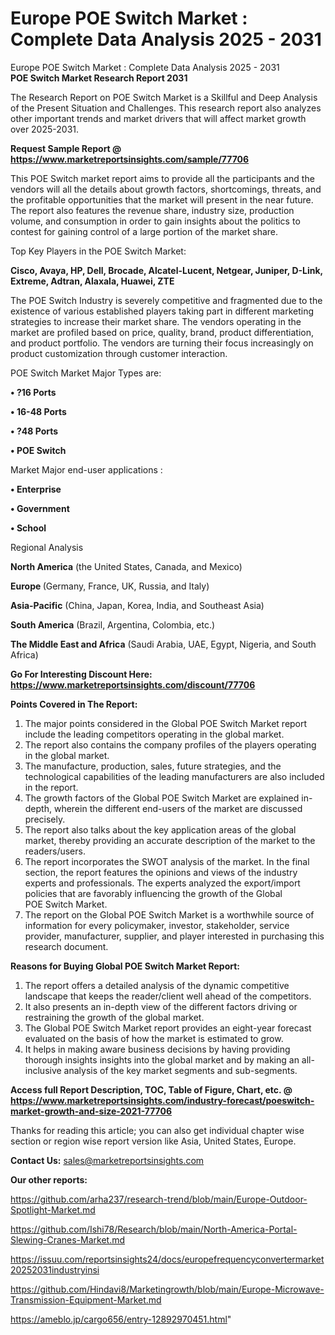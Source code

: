 # Europe POE Switch Market : Complete Data Analysis 2025 - 2031
 Europe POE Switch Market : Complete Data Analysis 2025 - 2031
<strong>POE Switch Market Research Report 2031</strong>

The Research Report on POE Switch Market is a Skillful and Deep Analysis of the Present Situation and Challenges. This research report also analyzes other important trends and market drivers that will affect market growth over 2025-2031.

<strong>Request Sample Report @ <a href=https://www.marketreportsinsights.com/sample/77706>https://www.marketreportsinsights.com/sample/77706</a></strong>

This POE Switch market report aims to provide all the participants and the vendors will all the details about growth factors, shortcomings, threats, and the profitable opportunities that the market will present in the near future. The report also features the revenue share, industry size, production volume, and consumption in order to gain insights about the politics to contest for gaining control of a large portion of the market share.

Top Key Players in the POE Switch Market:

<strong>Cisco, Avaya, HP, Dell, Brocade, Alcatel-Lucent, Netgear, Juniper, D-Link, Extreme, Adtran, Alaxala, Huawei, ZTE</strong>

The POE Switch Industry is severely competitive and fragmented due to the existence of various established players taking part in different marketing strategies to increase their market share. The vendors operating in the market are profiled based on price, quality, brand, product differentiation, and product portfolio. The vendors are turning their focus increasingly on product customization through customer interaction.

POE Switch Market Major Types are:

<strong>• ?16 Ports

• 16-48 Ports

• ?48 Ports

• POE Switch</strong>

Market Major end-user applications :

<strong>• Enterprise

• Government

• School</strong>

Regional Analysis

</u><strong><b>North America</b></strong> (the United States, Canada, and Mexico)

<strong><b>Europe </b></strong>(Germany, France, UK, Russia, and Italy)

<strong><b>Asia-Pacific</b></strong> (China, Japan, Korea, India, and Southeast Asia)

<strong><b>South America</b></strong> (Brazil, Argentina, Colombia, etc.)

<strong><b>The Middle East and Africa</b></strong> (Saudi Arabia, UAE, Egypt, Nigeria, and South Africa)

<strong>Go For Interesting Discount Here: <a href=https://www.marketreportsinsights.com/discount/77706>https://www.marketreportsinsights.com/discount/77706</a></strong>

<strong>Points Covered in The Report:</strong>
<ol>
  <li>The major points considered in the Global POE Switch Market report include the leading competitors operating in the global market.</li>
  <li>The report also contains the company profiles of the players operating in the global market.</li>
  <li>The manufacture, production, sales, future strategies, and the technological capabilities of the leading manufacturers are also included in the report.</li>
  <li>The growth factors of the Global POE Switch Market are explained in-depth, wherein the different end-users of the market are discussed precisely.</li>
  <li>The report also talks about the key application areas of the global market, thereby providing an accurate description of the market to the readers/users.</li>
  <li>The report incorporates the SWOT analysis of the market. In the final section, the report features the opinions and views of the industry experts and professionals. The experts analyzed the export/import policies that are favorably influencing the growth of the Global POE Switch Market.</li>
  <li>The report on the Global POE Switch Market is a worthwhile source of information for every policymaker, investor, stakeholder, service provider, manufacturer, supplier, and player interested in purchasing this research document.</li>
</ol>
<strong>Reasons for Buying Global POE Switch Market Report:</strong>

<ol>
  <li>The report offers a detailed analysis of the dynamic competitive landscape that keeps the reader/client well ahead of the competitors.</li>
  <li>It also presents an in-depth view of the different factors driving or restraining the growth of the global market.</li>
  <li>The Global POE Switch Market report provides an eight-year forecast evaluated on the basis of how the market is estimated to grow.</li>
  <li>It helps in making aware business decisions by having providing thorough insights insights into the global market and by making an all-inclusive analysis of the key market segments and sub-segments.</li>
</ol>
<strong>Access full Report Description, TOC, Table of Figure, Chart, etc. @ <a href=https://www.marketreportsinsights.com/industry-forecast/poeswitch-market-growth-and-size-2021-77706>https://www.marketreportsinsights.com/industry-forecast/poeswitch-market-growth-and-size-2021-77706</a></strong>


Thanks for reading this article; you can also get individual chapter wise section or region wise report version like Asia, United States, Europe.

<strong>Contact Us:</strong>
sales@marketreportsinsights.com

<strong>Our other reports:</strong>

<a href=https://github.com/arha237/research-trend/blob/main/Europe-Outdoor-Spotlight-Market.md>https://github.com/arha237/research-trend/blob/main/Europe-Outdoor-Spotlight-Market.md</a>

<a href=https://github.com/Ishi78/Research/blob/main/North-America-Portal-Slewing-Cranes-Market.md>https://github.com/Ishi78/Research/blob/main/North-America-Portal-Slewing-Cranes-Market.md</a>

<a href=https://issuu.com/reportsinsights24/docs/europefrequencyconvertermarket20252031industryinsi>https://issuu.com/reportsinsights24/docs/europefrequencyconvertermarket20252031industryinsi</a>

<a href=https://github.com/Hindavi8/Marketingrowth/blob/main/Europe-Microwave-Transmission-Equipment-Market.md>https://github.com/Hindavi8/Marketingrowth/blob/main/Europe-Microwave-Transmission-Equipment-Market.md</a>

<a href=https://ameblo.jp/cargo656/entry-12892970451.html>https://ameblo.jp/cargo656/entry-12892970451.html</a>"
